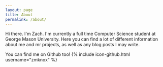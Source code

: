 ```yaml
---
layout: page
title: About
permalink: /about/
---
```


Hi there. I'm Zach. I'm currently a full time Computer Science student at George Mason University. Here you can find
a lot of different information about me and mr projects, as well as any blog posts I may write.

You can find me on Github too!
{% include icon-github.html username="zmknox" %}
